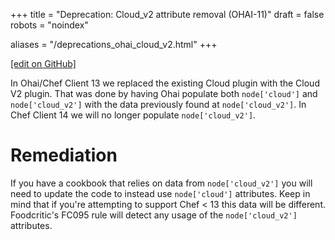 +++
title = "Deprecation: Cloud_v2 attribute removal (OHAI-11)"
draft = false
robots = "noindex"


aliases = "/deprecations_ohai_cloud_v2.html"
+++

[\[edit on GitHub\]](https://github.com/chef/chef-web-docs/blob/master/content/deprecations_ohai_cloud_v2.md)



In Ohai/Chef Client 13 we replaced the existing Cloud plugin with the
Cloud V2 plugin. That was done by having Ohai populate both
`node['cloud']` and `node['cloud_v2']` with the data previously found at
`node['cloud_v2']`. In Chef Client 14 we will no longer populate
`node['cloud_v2']`.

Remediation
===========

If you have a cookbook that relies on data from `node['cloud_v2']` you
will need to update the code to instead use `node['cloud']` attributes.
Keep in mind that if you're attempting to support Chef \< 13 this data
will be different. Foodcritic's FC095 rule will detect any usage of the
`node['cloud_v2']` attributes.

